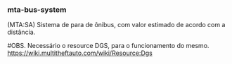### mta-bus-system

(MTA:SA) Sistema de para de ônibus, com valor estimado de acordo com a distância.

#OBS.
Necessário o resource DGS, para o funcionamento do mesmo.
https://wiki.multitheftauto.com/wiki/Resource:Dgs


